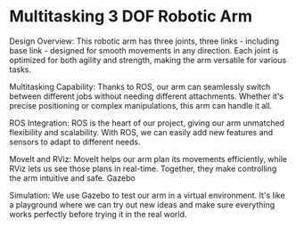 # Multitasking 3 DOF Robotic Arm
 Design Overview: This robotic arm has three joints, three links - including base link - designed for smooth movements in any direction. Each joint is optimized for both agility and strength, making the arm versatile for various tasks.
 
 Multitasking Capability: Thanks to ROS, our arm can seamlessly switch between different jobs without needing different attachments. Whether it's precise positioning or complex manipulations, this arm can handle it all.  
 
 ROS Integration: ROS is the heart of our project, giving our arm unmatched flexibility and scalability. With ROS, we can easily add new features and sensors to adapt to different needs.
 
 MoveIt and RViz: MoveIt helps our arm plan its movements efficiently, while RViz lets us see those plans in real-time. Together, they make controlling the arm intuitive and safe.  Gazebo
 
 Simulation: We use Gazebo to test our arm in a virtual environment. It's like a playground where we can try out new ideas and make sure everything works perfectly before trying it in the real world.
